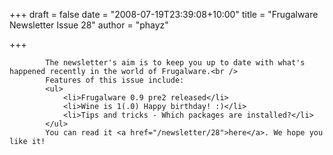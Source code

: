 
+++
draft = false
date = "2008-07-19T23:39:08+10:00"
title = "Frugalware Newsletter Issue 28"
author = "phayz"

+++

            The newsletter's aim is to keep you up to date with what's happened recently in the world of Frugalware.<br />
            Features of this issue include:
            <ul>
                <li>Frugalware 0.9 pre2 released</li>
                <li>Wine is 1(.0) Happy birthday! :)</li>
                <li>Tips and tricks - Which packages are installed?</li>
            </ul>
            You can read it <a href="/newsletter/28">here</a>. We hope you like it!
            
        